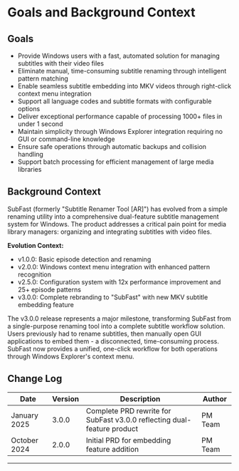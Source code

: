 # Goals and Background Context

## Goals

- Provide Windows users with a fast, automated solution for managing subtitles with their video files
- Eliminate manual, time-consuming subtitle renaming through intelligent pattern matching
- Enable seamless subtitle embedding into MKV videos through right-click context menu integration
- Support all language codes and subtitle formats with configurable options
- Deliver exceptional performance capable of processing 1000+ files in under 1 second
- Maintain simplicity through Windows Explorer integration requiring no GUI or command-line knowledge
- Ensure safe operations through automatic backups and collision handling
- Support batch processing for efficient management of large media libraries

## Background Context

SubFast (formerly "Subtitle Renamer Tool [AR]") has evolved from a simple renaming utility into a comprehensive dual-feature subtitle management system for Windows. The product addresses a critical pain point for media library managers: organizing and integrating subtitles with video files.

**Evolution Context:**
- v1.0.0: Basic episode detection and renaming
- v2.0.0: Windows context menu integration with enhanced pattern recognition
- v2.5.0: Configuration system with 12x performance improvement and 25+ episode patterns
- v3.0.0: Complete rebranding to "SubFast" with new MKV subtitle embedding feature

The v3.0.0 release represents a major milestone, transforming SubFast from a single-purpose renaming tool into a complete subtitle workflow solution. Users previously had to rename subtitles, then manually open GUI applications to embed them - a disconnected, time-consuming process. SubFast now provides a unified, one-click workflow for both operations through Windows Explorer's context menu.

## Change Log

| Date | Version | Description | Author |
|------|---------|-------------|--------|
| January 2025 | 3.0.0 | Complete PRD rewrite for SubFast v3.0.0 reflecting dual-feature product | PM Team |
| October 2024 | 2.0.0 | Initial PRD for embedding feature addition | PM Team |

---
